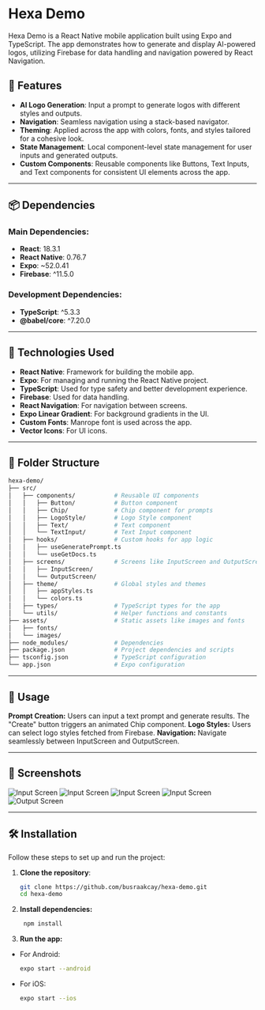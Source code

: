 # Hexa Demo

Hexa Demo is a React Native mobile application built using Expo and TypeScript. The app demonstrates how to generate and display AI-powered logos, utilizing Firebase for data handling and navigation powered by React Navigation.

## 🚀 Features

- **AI Logo Generation**: Input a prompt to generate logos with different styles and outputs.
- **Navigation**: Seamless navigation using a stack-based navigator.
- **Theming**: Applied across the app with colors, fonts, and styles tailored for a cohesive look.
- **State Management**: Local component-level state management for user inputs and generated outputs.
- **Custom Components**: Reusable components like Buttons, Text Inputs, and Text components for consistent UI elements across the app.

---

## 📦 Dependencies

### Main Dependencies:

- **React**: 18.3.1
- **React Native**: 0.76.7
- **Expo**: ~52.0.41
- **Firebase**: ^11.5.0

### Development Dependencies:

- **TypeScript**: ^5.3.3
- **@babel/core**: ^7.20.0

---

## 🔧 Technologies Used

- **React Native**: Framework for building the mobile app.
- **Expo**: For managing and running the React Native project.
- **TypeScript**: Used for type safety and better development experience.
- **Firebase**: Used for data handling.
- **React Navigation**: For navigation between screens.
- **Expo Linear Gradient**: For background gradients in the UI.
- **Custom Fonts**: Manrope font is used across the app.
- **Vector Icons**: For UI icons.

---

## 📂 Folder Structure

```bash
hexa-demo/
├── src/
│   ├── components/           # Reusable UI components
│   │   ├── Button/           # Button component
│   │   ├── Chip/             # Chip component for prompts
│   │   ├── LogoStyle/        # Logo Style component
│   │   ├── Text/             # Text component
│   │   └── TextInput/        # Text Input component
│   ├── hooks/                # Custom hooks for app logic
│   │   ├── useGeneratePrompt.ts
│   │   └── useGetDocs.ts
│   ├── screens/              # Screens like InputScreen and OutputScreen
│   │   ├── InputScreen/
│   │   └── OutputScreen/
│   ├── theme/                # Global styles and themes
│   │   ├── appStyles.ts
│   │   └── colors.ts
│   ├── types/                # TypeScript types for the app
│   └── utils/                # Helper functions and constants
├── assets/                   # Static assets like images and fonts
│   ├── fonts/
│   └── images/
├── node_modules/             # Dependencies
├── package.json              # Project dependencies and scripts
├── tsconfig.json             # TypeScript configuration
└── app.json                  # Expo configuration
```

---

## 📄 Usage

**Prompt Creation:** Users can input a text prompt and generate results. The "Create" button triggers an animated Chip component.
**Logo Styles:** Users can select logo styles fetched from Firebase.
**Navigation:** Navigate seamlessly between InputScreen and OutputScreen.

---

## 📸 Screenshots

![Input Screen](assets/images/app/s1.png)
![Input Screen](assets/images/app/s2.png)
![Input Screen](assets/images/app/s3.png)
![Input Screen](assets/images/app/s4.png)
![Output Screen](assets/images/app/s5.png)

---

## 🛠️ Installation

Follow these steps to set up and run the project:

1. **Clone the repository**:

   ```bash
   git clone https://github.com/busraakcay/hexa-demo.git
   cd hexa-demo
   ```

2. **Install dependencies:**

   ```bash
    npm install
   ```

3. **Run the app:**

- For Android:

  ```bash
  expo start --android
  ```

- For iOS:
  ```bash
  expo start --ios
  ```

